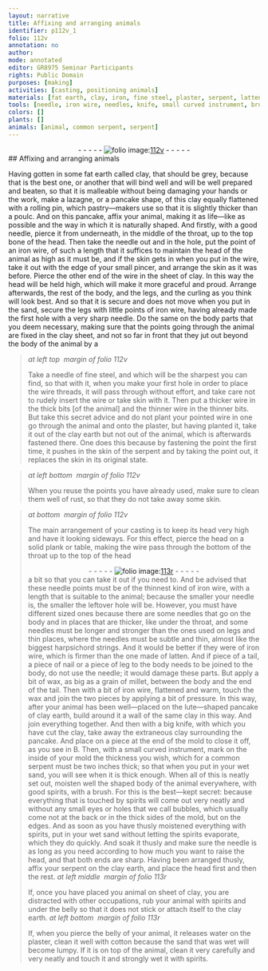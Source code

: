 ```yaml
---
layout: narrative
title: Affixing and arranging animals
identifier: p112v_1
folio: 112v
annotation: no
author:
mode: annotated
editor: GR8975 Seminar Participants
rights: Public Domain
purposes: [making]
activities: [casting, positioning animals]
materials: [fat earth, clay, iron, fine steel, plaster, serpent, latten, wax, sand, good spirits, spirits, clay earth, water, cotton]
tools: [needle, iron wire, needles, knife, small curved instrument, brush]
colors: []
plants: []
animals: [animal, common serpent, serpent]
---
```


 <div class="folio" align="center">- - - - - <a href="http://gallica.bnf.fr/ark:/12148/btv1b10500001g/f230.image" target="_blank"><img src="https://cu-mkp.github.io/GR8975-edition/assets/photo-icon.png" alt="folio image: " style="display:inline-block; margin-bottom:-3px;"/>112v</a> - - - - - </div>  <span class="activity"></span> <span class="activity"></span> 
## Affixing and arranging animals

 
Having gotten in some <span class="material">fat earth</span> called <span class="material">clay</span>, that should be grey, because that is the best one, or another that will bind well and will be well prepared and beaten, so that it is malleable without being damaging your hands or the work, make a lazagne, or a pancake shape, of this <span class="material">clay</span> equally flattened with a rolling pin, which pastry—makers use so that it is slightly thicker than a poulc. And on this pancake, affix your <span class="animal">animal</span>, making it as life—like as possible and the way in which it is naturally shaped. And firstly, with a good <span class="tool">needle</span>, pierce it from underneath, in the middle of the throat, up to the top bone of the head. Then take the <span class="tool">needle</span> out and in the hole, put the point of an <span class="tool"><span class="material">iron</span> wire</span>, of such a length that it suffices to maintain the head of the animal as high as it must be, and if the skin gets in when you put in the wire, take it out with the edge of your small pincer, and arrange the skin as it was before. Pierce the other end of the wire in the sheet of <span class="material">clay</span>. In this way the head will be held high, which will make it more graceful and proud. Arrange afterwards, the rest of the body, and the legs, and the curling as you think will look best. And so that it is secure and does not move when you put in the sand, secure the legs with little points of <span class="tool"><span class="material">iron</span> wire</span>, having already made the first hole with a very sharp <span class="tool">needle</span>. Do the same on the body parts that you deem necessary, making sure that the points going through the animal are fixed in the <span class="material">clay</span> sheet, and not so far in front that they jut out beyond the body of the animal by a
 
> *at left top  margin of folio 112v*
> 
> Take a <span class="tool">needle</span> of <span class="material">fine steel</span>, and which will be the sharpest you can find, so that with it, when you make your first hole in order to place the wire threads, it will pass through without effort, and take care not to rudely insert the wire or take skin with it. Then put a thicker wire in the thick bits [of the animal] and the thinner wire in the thinner bits. But take this secret advice and do not plant your pointed wire in one go through the animal and onto the <span class="material">plaster</span>, but having planted it, take it out of the <span class="material">clay</span> earth but not out of the animal, which is afterwards fastened there. One does this because by fastening the point the first time, it pushes in the skin of the <span class="material">serpent</span> and by taking the point out, it replaces the skin in its original state.
 
> *at left bottom  margin of folio 112v*
> 
> When you reuse the points you have already used, make sure to clean them well of rust, so that they do not take away some skin.
 
> *at bottom  margin of folio 112v*
> 
> The main arrangement of your casting is to keep its head very high and have it looking sideways. For this effect, pierce the head on a solid plank or table, making the wire pass through the bottom of the throat up to the top of the head
 <span class="figure"></span> <div class="folio" align="center">- - - - - <a href="http://gallica.bnf.fr/ark:/12148/btv1b10500001g/f231.image" target="_blank"><img src="https://cu-mkp.github.io/GR8975-edition/assets/photo-icon.png" alt="folio image: " style="display:inline-block; margin-bottom:-3px;"/>113r</a> - - - - - </div> 
a bit so that you can take it out if you need to. And be advised that these <span class="tool">needle</span> points must be of the thinnest kind of <span class="tool"><span class="material">iron</span> wire</span>, with a length that is suitable to the animal; because the smaller your <span class="tool">needle</span> is, the smaller the leftover hole will be. However, you must have different sized ones because there are some needles that go on the body and in places that are thicker, like under the throat, and some needles must be longer and stronger than the ones used on legs and thin places, where the <span class="tool">needles</span> must be subtle and thin, almost like the biggest harpsichord strings. And it would be better if they were of <span class="tool"><span class="material">iron</span> wire</span>, which is firmer than the one made of <span class="material">latten</span>. And if piece of a tail, a piece of nail or a piece of leg to the body needs to be joined to the body, do not use the <span class="tool">needle</span>; it would damage these parts. But apply a bit of <span class="material">wax</span>, as big as a grain of millet, between the body and the end of the tail. Then with a bit of <span class="tool"><span class="material">iron</span> wire</span>, flattened and warm, touch the <span class="material">wax</span> and join the two pieces by applying a bit of pressure. In this way, after your animal has been well—placed on the lute—shaped pancake of clay earth, <span class="figure"></span> build around it a wall of the same clay <span class="figure"></span> in this way. And join everything together. And then with a big <span class="tool">knife</span>, with which you have cut the <span class="material">clay</span>, take away the extraneous clay surrounding the pancake. And place on a piece at the end of the mold to close it off, as you see in B. Then, with a <span class="tool">small curved instrument</span>, mark on the inside of your mold the thickness you wish, which for a <span class="animal">common serpent</span> must be two inches thick; so that when you put in your wet <span class="material">sand</span>, you will see when it is thick enough. When all of this is neatly set out, moisten well the shaped body of the animal everywhere, with <span class="material">good spirits</span>, with a <span class="tool">brush</span>. For this is the best—kept secret: because everything that is touched by <span class="material">spirits</span> will come out very neatly and without any small eyes or holes that we call bubbles, which usually come not at the back or in the thick sides of the mold, but on the edges. And as soon as you have thusly moistened everything with <span class="material">spirits</span>, put in your wet <span class="material">sand</span> without letting the <span class="material">spirits</span> evaporate, which they do quickly. And soak it thusly and make sure the <span class="tool">needle</span> is as long as you need according to how much you want to raise the head, and that both ends are sharp. Having been arranged thusly, affix your <span class="animal">serpent</span> on the <span class="material">clay earth</span>, and place the head first and then the rest.
 <span class="figure"></span> 
> *at left middle  margin of folio 113r*
> 
> If, once you have placed you animal on sheet of <span class="material">clay</span>, you are distracted with other occupations, rub your animal with <span class="material">spirits</span> and under the belly so that it does not stick or attach itself to the <span class="material">clay earth</span>.
 <span class="figure"></span> 
> *at left bottom  margin of folio 113r*
> 
> If, when you pierce the belly of your animal, it releases <span class="material">water</span> on the <span class="material">plaster</span>, clean it well with <span class="material">cotton</span> because the <span class="material">sand</span> that was wet will become lumpy. If it is on top of the animal, clean it very carefully and very neatly and touch it and strongly wet it with <span class="material">spirits</span>.
 